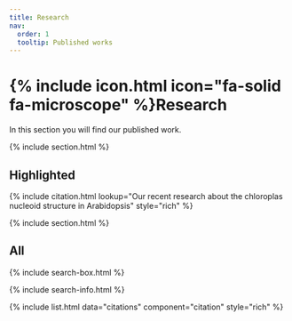 ```yaml
---
title: Research
nav:
  order: 1
  tooltip: Published works
---
```


# {% include icon.html icon="fa-solid fa-microscope" %}Research

In this section you will find our published work.

{% include section.html %}

## Highlighted

{% include citation.html lookup="Our recent research about the chloroplas nucleoid structure in Arabidopsis" style="rich" %}

{% include section.html %}

## All

{% include search-box.html %}

{% include search-info.html %}

{% include list.html data="citations" component="citation" style="rich" %}
